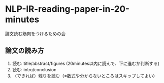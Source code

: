 # NLP-IR-reading-paper-in-20-minutes

論文読む筋肉をつけるための会

## 論文の読み方

1. 読む: title/abstract/figures (20minutes以内に読んで、下に進むか判断する)
1. 読む: intro/conclusion
1. （できれば）残りを読む（※数式や分からないところはスキップしてよい）
